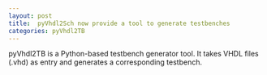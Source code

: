 ```yaml
---
layout: post
title:  pyVhdl2Sch now provide a tool to generate testbenches
categories: pyVhdl2TB
---
```


pyVhdl2TB is a Python-based testbench generator tool. It takes VHDL files (.vhd) as entry and generates a corresponding testbench.


